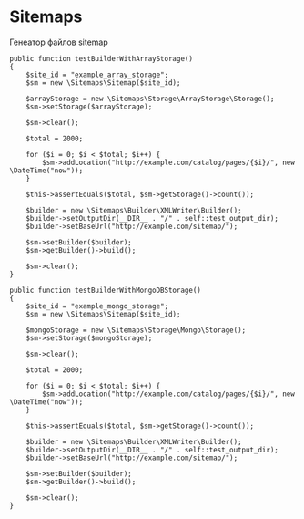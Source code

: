 Sitemaps
========

Генеатор файлов sitemap

    public function testBuilderWithArrayStorage()
    {
        $site_id = "example_array_storage";
        $sm = new \Sitemaps\Sitemap($site_id);

        $arrayStorage = new \Sitemaps\Storage\ArrayStorage\Storage();
        $sm->setStorage($arrayStorage);

        $sm->clear();

        $total = 2000;

        for ($i = 0; $i < $total; $i++) {
            $sm->addLocation("http://example.com/catalog/pages/{$i}/", new \DateTime("now"));
        }

        $this->assertEquals($total, $sm->getStorage()->count());

        $builder = new \Sitemaps\Builder\XMLWriter\Builder();
        $builder->setOutputDir(__DIR__ . "/" . self::test_output_dir);
        $builder->setBaseUrl("http://example.com/sitemap/");

        $sm->setBuilder($builder);
        $sm->getBuilder()->build();

        $sm->clear();
    }

    public function testBuilderWithMongoDBStorage()
    {
        $site_id = "example_mongo_storage";
        $sm = new \Sitemaps\Sitemap($site_id);

        $mongoStorage = new \Sitemaps\Storage\Mongo\Storage();
        $sm->setStorage($mongoStorage);

        $sm->clear();

        $total = 2000;

        for ($i = 0; $i < $total; $i++) {
            $sm->addLocation("http://example.com/catalog/pages/{$i}/", new \DateTime("now"));
        }

        $this->assertEquals($total, $sm->getStorage()->count());

        $builder = new \Sitemaps\Builder\XMLWriter\Builder();
        $builder->setOutputDir(__DIR__ . "/" . self::test_output_dir);
        $builder->setBaseUrl("http://example.com/sitemap/");

        $sm->setBuilder($builder);
        $sm->getBuilder()->build();

        $sm->clear();
    }
